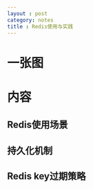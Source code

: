 ```yaml
---
layout : post
category: notes
title : Redis使用与实践
---
```

# 一张图

# 内容

## Redis使用场景

## 持久化机制

## Redis key过期策略

